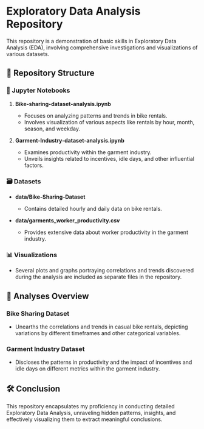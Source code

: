 # Exploratory Data Analysis Repository

This repository is a demonstration of basic skills in Exploratory Data Analysis (EDA), involving comprehensive investigations and visualizations of various datasets.

## 📁 Repository Structure

### 📘 Jupyter Notebooks
1. **Bike-sharing-dataset-analysis.ipynb**
   - Focuses on analyzing patterns and trends in bike rentals.
   - Involves visualization of various aspects like rentals by hour, month, season, and weekday.

2. **Garment-Industry-dataset-analysis.ipynb**
   - Examines productivity within the garment industry.
   - Unveils insights related to incentives, idle days, and other influential factors.

### 🗃️ Datasets
- **data/Bike-Sharing-Dataset**
   - Contains detailed hourly and daily data on bike rentals.

- **data/garments_worker_productivity.csv**
   - Provides extensive data about worker productivity in the garment industry.

### 📊 Visualizations
- Several plots and graphs portraying correlations and trends discovered during the analysis are included as separate files in the repository.

## 🧪 Analyses Overview

### Bike Sharing Dataset
- Unearths the correlations and trends in casual bike rentals, depicting variations by different timeframes and other categorical variables.

### Garment Industry Dataset
- Discloses the patterns in productivity and the impact of incentives and idle days on different metrics within the garment industry.

## 🛠️ Conclusion

This repository encapsulates my proficiency in conducting detailed Exploratory Data Analysis, unraveling hidden patterns, insights, and effectively visualizing them to extract meaningful conclusions.

